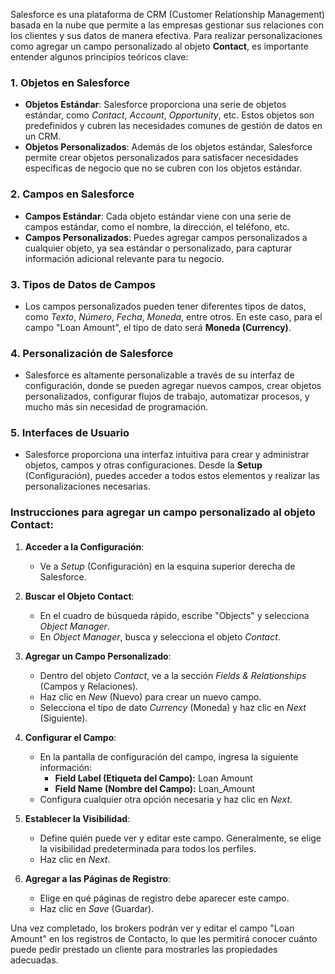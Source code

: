 Salesforce es una plataforma de CRM (Customer Relationship Management) basada en la nube que permite a las empresas gestionar sus relaciones con los clientes y sus datos de manera efectiva. Para realizar personalizaciones como agregar un campo personalizado al objeto **Contact**, es importante entender algunos principios teóricos clave:

### 1. **Objetos en Salesforce**
   - **Objetos Estándar**: Salesforce proporciona una serie de objetos estándar, como *Contact*, *Account*, *Opportunity*, etc. Estos objetos son predefinidos y cubren las necesidades comunes de gestión de datos en un CRM.
   - **Objetos Personalizados**: Además de los objetos estándar, Salesforce permite crear objetos personalizados para satisfacer necesidades específicas de negocio que no se cubren con los objetos estándar.

### 2. **Campos en Salesforce**
   - **Campos Estándar**: Cada objeto estándar viene con una serie de campos estándar, como el nombre, la dirección, el teléfono, etc.
   - **Campos Personalizados**: Puedes agregar campos personalizados a cualquier objeto, ya sea estándar o personalizado, para capturar información adicional relevante para tu negocio.

### 3. **Tipos de Datos de Campos**
   - Los campos personalizados pueden tener diferentes tipos de datos, como *Texto*, *Número*, *Fecha*, *Moneda*, entre otros. En este caso, para el campo "Loan Amount", el tipo de dato será **Moneda (Currency)**.

### 4. **Personalización de Salesforce**
   - Salesforce es altamente personalizable a través de su interfaz de configuración, donde se pueden agregar nuevos campos, crear objetos personalizados, configurar flujos de trabajo, automatizar procesos, y mucho más sin necesidad de programación.

### 5. **Interfaces de Usuario**
   - Salesforce proporciona una interfaz intuitiva para crear y administrar objetos, campos y otras configuraciones. Desde la **Setup** (Configuración), puedes acceder a todos estos elementos y realizar las personalizaciones necesarias.

### **Instrucciones para agregar un campo personalizado al objeto Contact:**

1. **Acceder a la Configuración**:
   - Ve a *Setup* (Configuración) en la esquina superior derecha de Salesforce.

2. **Buscar el Objeto Contact**:
   - En el cuadro de búsqueda rápido, escribe "Objects" y selecciona *Object Manager*.
   - En *Object Manager*, busca y selecciona el objeto *Contact*.

3. **Agregar un Campo Personalizado**:
   - Dentro del objeto *Contact*, ve a la sección *Fields & Relationships* (Campos y Relaciones).
   - Haz clic en *New* (Nuevo) para crear un nuevo campo.
   - Selecciona el tipo de dato *Currency* (Moneda) y haz clic en *Next* (Siguiente).

4. **Configurar el Campo**:
   - En la pantalla de configuración del campo, ingresa la siguiente información:
     - **Field Label (Etiqueta del Campo):** Loan Amount
     - **Field Name (Nombre del Campo):** Loan_Amount
   - Configura cualquier otra opción necesaria y haz clic en *Next*.

5. **Establecer la Visibilidad**:
   - Define quién puede ver y editar este campo. Generalmente, se elige la visibilidad predeterminada para todos los perfiles.
   - Haz clic en *Next*.

6. **Agregar a las Páginas de Registro**:
   - Elige en qué páginas de registro debe aparecer este campo.
   - Haz clic en *Save* (Guardar).

Una vez completado, los brokers podrán ver y editar el campo "Loan Amount" en los registros de Contacto, lo que les permitirá conocer cuánto puede pedir prestado un cliente para mostrarles las propiedades adecuadas.